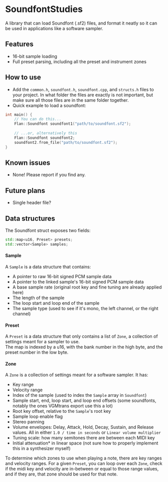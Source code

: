 
# SoundfontStudies
 A library that can load Soundfont (.sf2) files, and format it neatly so it can be used in applications like a software sampler.
## Features
- 16-bit sample loading
- Full preset parsing, including all the preset and instrument zones
## How to use
- Add the `common.h`, `soundfont.h`, `soundfont.cpp`, and `structs.h` files to your project. In what folder the files are exactly is not important, but make sure all those files are in the same folder together.
- Quick example to load a soundfont:
```c++
int main() {
	// You can do this...
	Flan::Soundfont soundfont1("path/to/soundfont.sf2");
	
	// ...or, alternatively this
	Flan::Soundfont soundfont2;
	soundfont2.from_file("path/to/soundfont.sf2");
}
```
## Known issues
- None! Please report if you find any.
## Future plans
- Single header file?

## Data structures
The Soundfont struct exposes two fields:
```c++
std::map<u16, Preset> presets;
std::vector<Sample> samples;
```

#### Sample
A `Sample` is a data structure that contains:

- A pointer to raw 16-bit signed PCM sample data
- A pointer to the linked sample's 16-bit signed PCM sample data
- A base sample rate (original root key and fine tuning are already applied here)
- The length of the sample
- The loop start and loop end of the sample
- The sample type (used to see if it's mono, the left channel, or the right channel)
#### Preset
A `Preset` is a data structure that only contains a list of `Zone`, a collection of settings meant for a sampler to use.<br>
The map is indexed by a u16, with the bank number in the high byte, and the preset number in the low byte.

#### Zone
A `Zone` is a collection of settings meant for a software sampler. It has:

- Key range
- Velocity range
- Index of the sample (used to index the `Sample` array in `Soundfont`)
- Sample start, end, loop start, and loop end offsets (some soundfonts, notably the ones VGMtrans export use this a lot)
- Root key offset, relative to the `Sample`'s root key
- Sample loop enable flag
- Stereo panning
- Volume envelopes: Delay, Attack, Hold, Decay, Sustain, and Release values. All in either `1.0 / time in seconds` or `Linear volume multiplier`
- Tuning scale: how many semitones there are between each MIDI key
- Initial attenuation* in linear space (not sure how to properly implement this in a synthesizer myself)

To determine which zones to use when playing a note, there are key ranges and velocity ranges. For a given `Preset`, you can loop over each `Zone`, check if the midi key and velocity are in-between or equal to those range values, and if they are, that zone should be used for that note.
